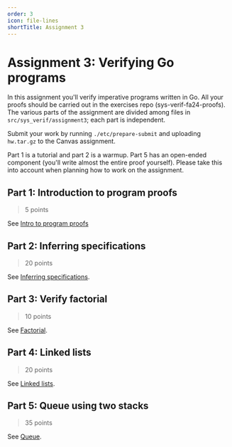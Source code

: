 ```yaml
---
order: 3
icon: file-lines
shortTitle: Assignment 3
---
```


# Assignment 3: Verifying Go programs

In this assignment you'll verify imperative programs written in Go. All your proofs should be carried out in the exercises repo (sys-verif-fa24-proofs). The various parts of the assignment are divided among files in `src/sys_verif/assignment3`; each part is independent.

Submit your work by running `./etc/prepare-submit` and uploading `hw.tar.gz` to the Canvas assignment.

Part 1 is a tutorial and part 2 is a warmup. Part 5 has an open-ended component (you'll write almost the entire proof yourself). Please take this into account when planning how to work on the assignment.

## Part 1: Introduction to program proofs

> 5 points

See [Intro to program proofs](./intro.md)

## Part 2: Inferring specifications

> 20 points

See [Inferring specifications](./infer_specs.md).

## Part 3: Verify factorial

> 10 points

See [Factorial](./factorial_proof.md).

## Part 4: Linked lists

> 20 points

See [Linked lists](./linked_list_proof.md).

## Part 5: Queue using two stacks

> 35 points

See [Queue](./queue_proof.md).
